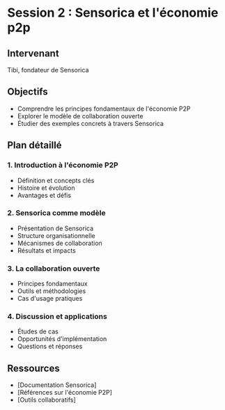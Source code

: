 # Session 2 : Sensorica et l'économie p2p

## Intervenant
Tibi, fondateur de Sensorica

## Objectifs
- Comprendre les principes fondamentaux de l'économie P2P
- Explorer le modèle de collaboration ouverte
- Étudier des exemples concrets à travers Sensorica

## Plan détaillé

### 1. Introduction à l'économie P2P
- Définition et concepts clés
- Histoire et évolution
- Avantages et défis

### 2. Sensorica comme modèle
- Présentation de Sensorica
- Structure organisationnelle
- Mécanismes de collaboration
- Résultats et impacts

### 3. La collaboration ouverte
- Principes fondamentaux
- Outils et méthodologies
- Cas d'usage pratiques

### 4. Discussion et applications
- Études de cas
- Opportunités d'implémentation
- Questions et réponses

## Ressources
- [Documentation Sensorica]
- [Références sur l'économie P2P]
- [Outils collaboratifs]
